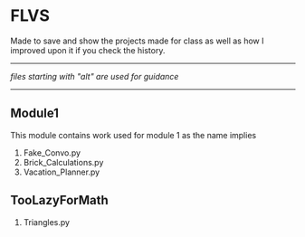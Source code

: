 # FLVS

Made to save and show the projects made for class as well as how I improved upon it if you check the history.

---

*files starting with "alt" are used for guidance*

---

## Module1

This module contains work used for module 1 as the name implies
1. Fake_Convo.py
2. Brick_Calculations.py
3. Vacation_Planner.py

## TooLazyForMath

1. Triangles.py
